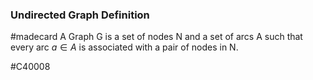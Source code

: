### Undirected Graph Definition
#madecard 
A Graph G is a set of nodes N and a set of arcs A such that every arc $a\in A$ is associated with a pair of nodes in N.

#C40008 